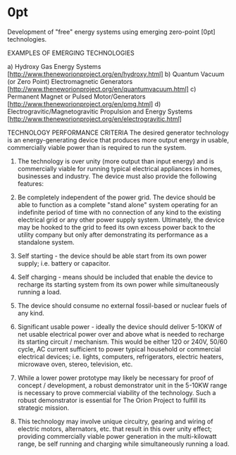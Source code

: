 # 0pt
Development of "free" energy systems using emerging zero-point [0pt] technologies.

EXAMPLES OF EMERGING TECHNOLOGIES

a) Hydroxy Gas Energy Systems [http://www.theneworionproject.org/en/hydroxy.html]
b) Quantum Vacuum (or Zero Point) Electromagnetic Generators [http://www.theneworionproject.org/en/quantumvacuum.html]
c) Permanent Magnet or Pulsed Motor/Generators [http://www.theneworionproject.org/en/pmg.html]
d) Electrogravitic/Magnetogravitic Propulsion and Energy Systems [http://www.theneworionproject.org/en/electrogravitic.html]

TECHNOLOGY PERFORMANCE CRITERIA
The desired generator technology is an energy-generating device that produces more output energy in usable, commercially viable power than is required to run the system.
1.  The technology is over unity (more output than input energy) and is commercially viable for running typical electrical appliances in homes, businesses and industry. The device must also provide the following features:

2. Be completely independent of the power grid. The device should be able to function as a complete "stand alone" system operating for an indefinite period of time with no connection of any kind to the existing electrical grid or any other power supply system. Ultimately, the device may be hooked to the grid to feed its own excess power back to the utility company but only after demonstrating its performance as a standalone system.

3. Self starting - the device should be able start from its own power supply; i.e. battery or capacitor.

4. Self charging - means should be included that enable the device to recharge its starting system from its own power while simultaneously running a load.

5. The device should consume no external fossil-based or nuclear fuels of any kind.

6. Significant usable power - ideally the device should deliver 5-10KW of net usable electrical power over and above what is needed to recharge its starting circuit / mechanism. This would be either 120 or 240V, 50/60 cycle, AC current sufficient to power typical household or commercial electrical devices; i.e. lights, computers, refrigerators, electric heaters, microwave oven, stereo, television, etc.

7. While a lower power prototype may likely be necessary for proof of concept / development, a robust demonstrator unit in the 5-10KW range is necessary to prove commercial viability of the technology. Such a robust demonstrator is essential for The Orion Project to fulfill its strategic mission.

8. This technology may involve unique circuitry, gearing and wiring of electric motors, alternators, etc. that result in this over unity effect; providing commercially viable power generation in the multi-kilowatt range, be self running and charging while simultaneously running a load.
